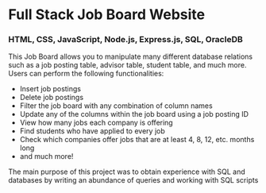 # Full Stack Job Board Website
### HTML, CSS, JavaScript, Node.js, Express.js, SQL, OracleDB

This Job Board allows you to manipulate many different database relations such as a job posting table, advisor table, student table, and much more. 
Users can perform the following functionalities:
- Insert job postings
- Delete job postings
- Filter the job board with any combination of column names
- Update any of the columns within the job board using a job posting ID
- View how many jobs each company is offering
- Find students who have applied to every job
- Check which companies offer jobs that are at least 4, 8, 12, etc. months long
- and much more!

The main purpose of this project was to obtain experience with SQL and databases by writing an abundance of queries and working with SQL scripts
